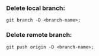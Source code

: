### Delete local branch:
    git branch -D <branch-name>;

### Delete remote branch:
    git push origin -D <branch-name>;